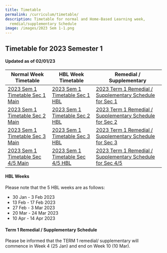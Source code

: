 ```yaml
---
title: Timetable
permalink: /curriculum/timetable/
description: Timetable for normal and Home-Based Learning week,
  remdial/supplementary Schedule
image: /images/2023 Sem 1-1.png
---
```

Timetable for 2023 Semester 1
-----------------------------

#### **Updated as of 02/01/23**


| Normal Week Timetable | HBL Week Timetable | Remedial / Supplementary |
|---|---|---|
| [2023 Sem 1 Timetable Sec 1 Main](/files/2023%20Sem%201%20Timetables/2023Timetable%20Sem1%20Sec1s%20wef%203Jan%20Main.pdf) | [2023 Sem 1 Timetable Sec 1 HBL](/files/2023%20Sem%201%20Timetables/2023Timetable%20Sem1%20Sec1s%20wef%2030Jan%20HBL.pdf) | [2023 Term 1 Remedial / Supplementary Schedule for Sec 1](/files/2023%20Sem%201%20Timetables/2023%20Sec%201%20T1%20Remedial%20%20Supp%20Schedule.pdf) |
| [2023 Sem 1 Timetable Sec 2 Main](/files/2023%20Sem%201%20Timetables/2023Timetable%20Sem1%20Sec2s%20wef%203Jan%20Main.pdf) | [2023 Sem 1 Timetable Sec 2 HBL](/files/2023%20Sem%201%20Timetables/2023Timetable%20Sem1%20Sec2s%20wef%2030Jan%20HBL.pdf) | [2023 Term 1 Remedial / Supplementary Schedule for Sec 2](/files/2023%20Sem%201%20Timetables/2023%20Sec%202%20T1%20Remedial%20Supp%20Schedule.pdf) |
| [2023 Sem 1 Timetable Sec 3 Main](/files/2023%20Sem%201%20Timetables/2023Timetable%20Sem1%20Sec3s%20wef%203Jan%20Main.pdf)| [2023 Sem 1 Timetable Sec 3 HBL](/files/2023%20Sem%201%20Timetables/2023Timetable%20Sem1%20Sec3s%20wef%2030Jan%20HBL.pdf) | [2023 Term 1 Remedial / Supplementary Schedule for Sec 3](/files/2023%20Sem%201%20Timetables/2023%20Sec%203%20T1%20Remedial%20and%20Supp%20Schedule%20.pdf) |
| [2023 Sem 1 Timetable Sec 4/5 Main](/files/2023%20Sem%201%20Timetables/2023Timetable%20Sem1%20Sec4_5s%20wef%203Jan%20Main.pdf) | [2023 Sem 1 Timetable Sec 4/5 HBL](/files/2023%20Sem%201%20Timetables/2023Timetable%20Sem1%20Sec4_5s%20wef%2030Jan%20HBL.pdf) | [2023 Term 1 Remedial / Supplementary Schedule for Sec 4/5](/files/2023%20Sem%201%20Timetables/2023%20Sec%204_5%20T1%20Remedial%20and%20Supp%20Schedule.pdf) |


#### HBL Weeks
Please note that the 5 HBL weeks are as follows:
*   30 Jan - 3 Feb 2023
*   13 Feb - 17 Feb 2023
*   27 Feb - 3 Mar 2023
*   20 Mar - 24 Mar 2023
*   10 Apr - 14 Apr 2023

#### Term 1 Remedial / Supplementary Schedule
Please be informed that the TERM 1 remedial/ supplementary will commence in Week 4 (25 Jan) and end on Week 10 (10 Mar).